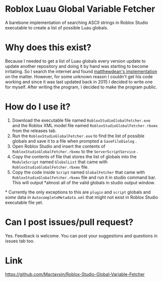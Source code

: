# Roblox Luau Global Variable Fetcher

A barebone implementation of searching ASCII strings in Roblox Studio executable to create a list of possible Luau globals.

# Why does this exist?

Because I needed to get a list of Luau globals every version update to update another repository and doing it by hand was starting to become irritating. So I search the internet and found [matthewdean's implementation](https://github.com/matthewdean/roblox-global-variable-enumerator) on the matter. However, for some unknown reason I couldn't get his code working and since it was last updated back in 2015 I decided to write one for myself. After writing the program, I decided to make the program public.

# How do I use it?

1. Download the executable file named `RobloxStudioGlobalFetcher.exe` and the Roblox XML model file named `RobloxStudioGlobalFetcher.rbxmx` from the releases tab.
2. Run the `RobloxStudioGlobalFetcher.exe` to find the list of possible globals and save it to a file when prompted a `SaveFileDiolog` .
3. Open Roblox Studio and insert the contents of `RobloxStudioGlobalFetcher.rbxmx` to the `ServerScriptService` .
4. Copy the contents of file that stores the list of globals into the `ModuleScript` named `GlobalList` that came with `RobloxStudioGlobalFetcher.rbxmx` file.
5. Copy the code inside `Script` named `GlobalFetcher` that came with `RobloxStudioGlobalFetcher.rbxmx` file and run it in studio command bar. This will output \*almost all of the valid globals in studio output window.

\* Currently the only exceptions to this are `plugin` and `script` globals and *some* data in `AutocompleteMetadata.xml` that might not exist in Roblox Studio executable file yet.

# Can I post issues/pull request?

Yes. Feedback is welcome. You can post your suggestions and questions in issues tab too.

# Link
https://github.com/Mactavsin/Roblox-Studio-Global-Variable-Fetcher
